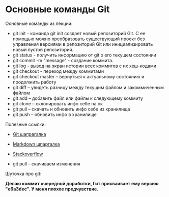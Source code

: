 # Основные команды Git

Основные команды из лекции:
- git init - команда git init создает новый репозиторий Git. С ее помощью можно преобразовать существующий проект без управления версиями в репозиторий Git или инициализировать новый пустой репозиторий.
- git status - получить информацию от git о его текущем состоянии
- git commit -m "message" - создание коммита.
- git log - вывод на экран истории всех коммитов с их хеш-кодами
- git checkout - переход между коммитами
- git checkout master – вернуться к актуальному состоянию и продолжить работу
- git diff – увидеть разницу между текущим файлом и закоммиченным файлом
- git add – добавить файл или файлы к следующему коммиту
- git clone – склонировать инфо себе на пк
- git pull – скачать и обновить инфо себе из хранилища
- git push – обновить инфо в хранилище
<p>Полезные ссылки:</p>

* [Git шапрагалка](https://proglib.io/p/git-cheatsheet)
* [Markdown шпаргалка](https://help.vivaldi.com/ru/services-ru/forum-ru/markdown-formatting/)
* [Stackoverflow](https://ru.stackoverflow.com//)

*   git pull - скачиваем изменения

Шуточка про git:

**Делаю коммит очередной доработки, Гит присваивает ему версию "e6a3dec". У меня плохое предчувствие.**